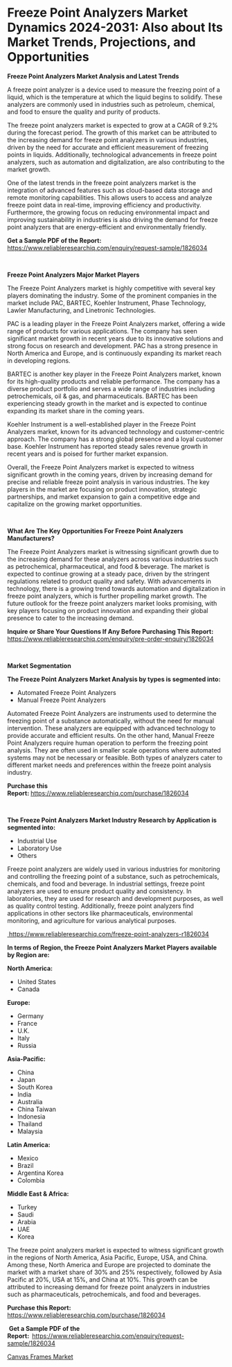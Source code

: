 <p><h1>Freeze Point Analyzers Market Dynamics 2024-2031: Also about Its Market Trends, Projections, and Opportunities</h1></p><p><strong>Freeze Point Analyzers Market Analysis and Latest Trends</strong></p>
<p><p>A freeze point analyzer is a device used to measure the freezing point of a liquid, which is the temperature at which the liquid begins to solidify. These analyzers are commonly used in industries such as petroleum, chemical, and food to ensure the quality and purity of products.</p><p>The freeze point analyzers market is expected to grow at a CAGR of 9.2% during the forecast period. The growth of this market can be attributed to the increasing demand for freeze point analyzers in various industries, driven by the need for accurate and efficient measurement of freezing points in liquids. Additionally, technological advancements in freeze point analyzers, such as automation and digitalization, are also contributing to the market growth.</p><p>One of the latest trends in the freeze point analyzers market is the integration of advanced features such as cloud-based data storage and remote monitoring capabilities. This allows users to access and analyze freeze point data in real-time, improving efficiency and productivity. Furthermore, the growing focus on reducing environmental impact and improving sustainability in industries is also driving the demand for freeze point analyzers that are energy-efficient and environmentally friendly.</p></p>
<p><strong>Get a Sample PDF of the Report:&nbsp;</strong> <a href="https://www.reliableresearchiq.com/enquiry/request-sample/1826034">https://www.reliableresearchiq.com/enquiry/request-sample/1826034</a></p>
<p>&nbsp;</p>
<p><strong>Freeze Point Analyzers Major Market Players</strong></p>
<p><p>The Freeze Point Analyzers market is highly competitive with several key players dominating the industry. Some of the prominent companies in the market include PAC, BARTEC, Koehler Instrument, Phase Technology, Lawler Manufacturing, and Linetronic Technologies.</p><p>PAC is a leading player in the Freeze Point Analyzers market, offering a wide range of products for various applications. The company has seen significant market growth in recent years due to its innovative solutions and strong focus on research and development. PAC has a strong presence in North America and Europe, and is continuously expanding its market reach in developing regions.</p><p>BARTEC is another key player in the Freeze Point Analyzers market, known for its high-quality products and reliable performance. The company has a diverse product portfolio and serves a wide range of industries including petrochemicals, oil & gas, and pharmaceuticals. BARTEC has been experiencing steady growth in the market and is expected to continue expanding its market share in the coming years.</p><p>Koehler Instrument is a well-established player in the Freeze Point Analyzers market, known for its advanced technology and customer-centric approach. The company has a strong global presence and a loyal customer base. Koehler Instrument has reported steady sales revenue growth in recent years and is poised for further market expansion.</p><p>Overall, the Freeze Point Analyzers market is expected to witness significant growth in the coming years, driven by increasing demand for precise and reliable freeze point analysis in various industries. The key players in the market are focusing on product innovation, strategic partnerships, and market expansion to gain a competitive edge and capitalize on the growing market opportunities.</p></p>
<p>&nbsp;</p>
<p><strong>What Are The Key Opportunities For Freeze Point Analyzers Manufacturers?</strong></p>
<p><p>The Freeze Point Analyzers market is witnessing significant growth due to the increasing demand for these analyzers across various industries such as petrochemical, pharmaceutical, and food & beverage. The market is expected to continue growing at a steady pace, driven by the stringent regulations related to product quality and safety. With advancements in technology, there is a growing trend towards automation and digitalization in freeze point analyzers, which is further propelling market growth. The future outlook for the freeze point analyzers market looks promising, with key players focusing on product innovation and expanding their global presence to cater to the increasing demand.</p></p>
<p><strong>Inquire or Share Your Questions If Any Before Purchasing This Report:</strong> <a href="https://www.reliableresearchiq.com/enquiry/pre-order-enquiry/1826034">https://www.reliableresearchiq.com/enquiry/pre-order-enquiry/1826034</a></p>
<p>&nbsp;</p>
<p><strong>Market Segmentation</strong></p>
<p><strong>The Freeze Point Analyzers Market Analysis by types is segmented into:</strong></p>
<p><ul><li>Automated Freeze Point Analyzers</li><li>Manual Freeze Point Analyzers</li></ul></p>
<p><p>Automated Freeze Point Analyzers are instruments used to determine the freezing point of a substance automatically, without the need for manual intervention. These analyzers are equipped with advanced technology to provide accurate and efficient results. On the other hand, Manual Freeze Point Analyzers require human operation to perform the freezing point analysis. They are often used in smaller scale operations where automated systems may not be necessary or feasible. Both types of analyzers cater to different market needs and preferences within the freeze point analysis industry.</p></p>
<p><strong>Purchase this Report:&nbsp;</strong><a href="https://www.reliableresearchiq.com/purchase/1826034">https://www.reliableresearchiq.com/purchase/1826034</a></p>
<p>&nbsp;</p>
<p><strong>The Freeze Point Analyzers Market Industry Research by Application is segmented into:</strong></p>
<p><ul><li>Industrial Use</li><li>Laboratory Use</li><li>Others</li></ul></p>
<p><p>Freeze point analyzers are widely used in various industries for monitoring and controlling the freezing point of a substance, such as petrochemicals, chemicals, and food and beverage. In industrial settings, freeze point analyzers are used to ensure product quality and consistency. In laboratories, they are used for research and development purposes, as well as quality control testing. Additionally, freeze point analyzers find applications in other sectors like pharmaceuticals, environmental monitoring, and agriculture for various analytical purposes.</p></p>
<p><a href="https://www.reliableresearchiq.com/freeze-point-analyzers-r1826034">&nbsp;https://www.reliableresearchiq.com/freeze-point-analyzers-r1826034</a></p>
<p><strong>In terms of Region, the Freeze Point Analyzers Market Players available by Region are:</strong></p>
<p>
    <p> <strong> North America: </strong>
        <ul>
            <li>United States</li>
            <li>Canada</li>
        </ul>
        </p> 
    <p> <strong> Europe: </strong>
        <ul>
            <li>Germany</li>
            <li>France</li>
            <li>U.K.</li>
            <li>Italy</li>
            <li>Russia</li>
        </ul>
        </p> 
    <p> <strong> Asia-Pacific: </strong>
        <ul>
            <li>China</li>
            <li>Japan</li>
            <li>South Korea</li>
            <li>India</li>
            <li>Australia</li>
            <li>China Taiwan</li>
            <li>Indonesia</li>
            <li>Thailand</li>
            <li>Malaysia</li>
        </ul>
        </p> 
    <p> <strong> Latin America: </strong>
        <ul>
            <li>Mexico</li>
            <li>Brazil</li>
            <li>Argentina Korea</li>
            <li>Colombia</li>
        </ul>
        </p> 
    <p> <strong> Middle East & Africa: </strong>
        <ul>
            <li>Turkey</li>
            <li>Saudi</li>
            <li>Arabia</li>
            <li>UAE</li>
            <li>Korea</li>
        </ul>
    </p>
    </p>
<p><p>The freeze point analyzers market is expected to witness significant growth in the regions of North America, Asia Pacific, Europe, USA, and China. Among these, North America and Europe are projected to dominate the market with a market share of 30% and 25% respectively, followed by Asia Pacific at 20%, USA at 15%, and China at 10%. This growth can be attributed to increasing demand for freeze point analyzers in industries such as pharmaceuticals, petrochemicals, and food and beverages.</p></p>
<p><strong>Purchase this Report: </strong><a href="https://www.reliableresearchiq.com/purchase/1826034">https://www.reliableresearchiq.com/purchase/1826034</a></p>
<p>&nbsp;<strong>Get a Sample PDF of the Report:&nbsp;&nbsp;</strong><a href="https://www.reliableresearchiq.com/enquiry/request-sample/1826034">https://www.reliableresearchiq.com/enquiry/request-sample/1826034</a></p>
<p><strong></strong></p>
<p><p><a href="https://medium.com/@ashlyglover/canvas-frames-market-trends-focusing-on-canvas-frames-market-insight-and-forecast-analysis-2024-7065eaa150f2">Canvas Frames Market</a></p></p>